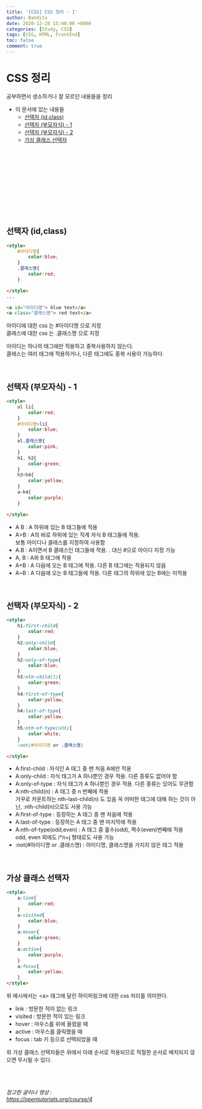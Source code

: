 ```yaml
---
title: '[CSS] CSS 정리 - 1'
author: Bandito
date: 2020-12-26 15:40:00 +0900
categories: [Study, CSS]
tags: [CSS, HTML, FrontEnd]
toc: false
comment: true
---
```


# CSS 정리 

공부하면서 생소하거나 잘 모르던 내용들을 정리

+ 이 문서에 있는 내용들
    - [선택자 (id,class)](#선택자-idclass)
    - [선택자 (부모자식) - 1](#선택자-부모자식---1)
    - [선택자 (부모자식) - 2](#선택자-부모자식---2)
    - [가상 클래스 선택자](#가상-클래스-선택자)

<br/><br/><br/><br/><br/><br/><br/><br/><br/><br/>

## 선택자 (id,class)
```html
<style>
    #아이디명{
        color:blue;
    }
    .클래스명{
        color:red;
    }

</style>
...

<a id="아이디명"> blue text</a>
<a class="클래스명"> red text</a>
```

아이디에 대한 css 는 #아이디명 으로 지정    
클래스에 대한 css 는 .클래스명 으로 지정     

아이디는 하나의 태그에만 적용하고 중복사용하지 않는다.   
클래스는 여러 태그에 적용하거나, 다른 태그에도 중복 사용이 가능하다.   

<br/>

## 선택자 (부모자식) - 1
```html
<style>
    ul li{
        color:red;
    }
    #아이디명>li{
        color:blue;
    }
    ol.클래스명{
        color:pink;
    }
    h1, h2{
        color:green;
    }
    h3+h4{
        color:yellow;
    }
    a~h4{
        color:purple;
    }

</style>
```

- A B : A 하위에 있는 B 태그들에 적용
- A>B : A의 바로 하위에 있는 직계 자식 B 태그들에 적용.    
        보통 아이디나 클래스를 지정하여 사용함
- A.B : A이면서 B 클래스인 태그들에 적용. . 대신 #으로 아이디 지정 가능
- A, B : A와 B 태그에 적용 
- A+B : A 다음에 오는 B 태그에 적용. 다른 B 태그에는 적용되지 않음 
- A~B : A 다음에 오는 B 태그들에 적용. 
        다른 태그의 하위에 있는 B에는 미적용

<br/>

## 선택자 (부모자식) - 2
```html
<style>
    h1:first-child{
        color:red;
    }
    h2:only-child{
        color:blue;
    }
    h2:only-of-type{
        color:blue;
    }
    h3:nth-child(2){
        color:green;
    }
    h4:first-of-type{
        color:yellow;
    }
    h4:last-of-type{
        color:yellow;
    }
    h5:nth-of-type(odd){
        color:white;
    }
    :not(#아이디명 or .클래스명)

</style>
```

+ A:first-child : 자식인 A 태그 중 맨 처음 A에만 적용
+ A:only-child : 자식 태그가 A 하나뿐인 경우 적용. 다른 종류도 없어야 함
+ A:only-of-type : 자식 태그가 A 하나뿐인 경우 적용. 다른 종류는 있어도 무관함 
+ A:nth-child(n) : A 태그 중 n 번째에 적용  
    거꾸로 카운트하는 nth-last-child(n) 도 있음
    꼭 어떠한 태그에 대해 하는 것이 아닌, :nth-child(n)으로도 사용 가능
+ A:first-of-type : 등장하는 A 태그 중 맨 처음에 적용
+ A:last-of-type : 등장하는 A 태그 중 맨 마지막에 적용
+ A:nth-of-type(odd,even) : A 태그 중 홀수(odd), 짝수(even)번째에 적용   
    odd, even 외에도 i*n+j 형태로도 사용 가능  
+ :not(#아이디명 or .클래스명) : 아이디명, 클래스명을 가지지 않은 태그 적용

<br/>

## 가상 클래스 선택자
```html
<style>
    a:link{
        color:red;
    }
    a:visited{
        color:blue;
    }
    a:hover{
        color:green;
    }
    a:active{
        color:purple;
    }
    a:focus{
        color:yellow;
    }
</style>
```

위 예시에서는 &lt;a&gt; 태그에 달린 하이퍼링크에 대한 css 처리를 의미한다.

- link : 방문한 적이 없는 링크
- visited : 방문한 적이 있는 링크
- hover : 마우스를 위에 올렸을 때
- active : 마우스를 클릭했을 때
- focus : tab 키 등으로 선택되었을 때 

위 가상 클래스 선택자들은 위에서 아래 순서로 적용되므로 적절한 순서로 배치되지 않으면 무시될 수 있다. 





<br/><br/><br/>
_참고한 글이나 영상 :_   
_<https://opentutorials.org/course/4>_   
